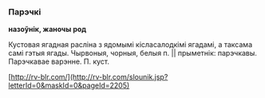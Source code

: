 ### Парэчкі
**назоўнік, жаночы род**

Кустовая ягадная расліна з ядомымі кісласалодкімі ягадамі, а таксама самі гэтыя ягады. Чырвоныя, чорныя, белыя п. || прыметнік: парэчкавы. Парэчкавае варэнне. П. куст.

<a rel="author">[http://rv-blr.com/](http://rv-blr.com/slounik.jsp?letterId=0&maskId=0&pageId=2205)</a>
